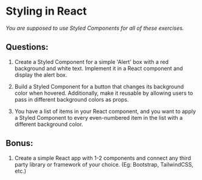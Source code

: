 # Styling in React

_You are supposed to use Styled Components for all of these exercises._

## Questions:

1. Create a Styled Component for a simple 'Alert' box with a red background and white text. Implement it in a React component and display the alert box.

2. Build a Styled Component for a button that changes its background color when hovered. Additionally, make it reusable by allowing users to pass in different background colors as props.

3. You have a list of items in your React component, and you want to apply a Styled Component to every even-numbered item in the list with a different background color.

## Bonus:

1. Create a simple React app with 1-2 components and connect any third party library or framework of your choice. (Eg: Bootstrap, TailwindCSS, etc.)
